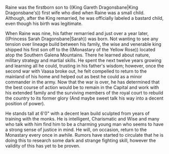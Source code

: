 Raine was the firstborn son to ((King Gareth Dragonsbane|King Dragonsbane's)) first wife who died when Raine was a small child.  Although, after the King remarried, he was officially labeled a bastard child, even though his birth was legitimate.

When Raine was nine, his father remarried and just over a year later, ((Princess Sarah Dragonsbane|Sarah)) was born.  Not wanting to see any tension over lineage build between his family, the wise and venerable king shipped his first son off to the ((Monastary of the Yellow Rose)) located atop the Southern Galena Mountains.  There he learned about nature, military strategy and martial skills.  He spent the next twelve years growing and learning all he could, trusting in his father's wisdom; however, once the second war with Vaasa broke out, he felt compelled to return to the mainland of his home and helped out as best he could as a minor commander in the army.  Now that the war is over, he has determined that the best course of action would be to remain in the Capital and work with his extended family and the surviving members of the royal court to rebuild the country to its former glory (And maybe sweet talk his way into a decent position of power).

He stands tall at 6'0&quot; with a decent lean build sculpted from years of training with the monks.  He is intelligent, Charismatic and Wise and many who talk with him find him to be a charming young man who seems to have a strong sense of justice in mind.  He will, on occasion, return to the Monastary every once in awhile.  Rumors have started to circulate that he is doing this to research some dark and strange fighting skill, however the validity of this has yet to be proven.
